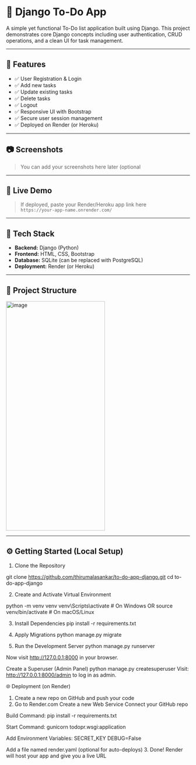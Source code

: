 # 📝 Django To-Do App

A simple yet functional To-Do list application built using Django. This project demonstrates core Django concepts including user authentication, CRUD operations, and a clean UI for task management.

---

## 📌 Features

- ✅ User Registration & Login
- ✅ Add new tasks
- ✅ Update existing tasks
- ✅ Delete tasks
- ✅ Logout
- ✅ Responsive UI with Bootstrap
- ✅ Secure user session management
- ✅ Deployed on Render (or Heroku)

---

## 📷 Screenshots

> You can add your screenshots here later (optional


---

## 🚀 Live Demo

> If deployed, paste your Render/Heroku app link here  
`https://your-app-name.onrender.com/`

---

## 🧰 Tech Stack

- **Backend:** Django (Python)
- **Frontend:** HTML, CSS, Bootstrap
- **Database:** SQLite (can be replaced with PostgreSQL)
- **Deployment:** Render (or Heroku)

---

## 📂 Project Structure

<img width="271" height="627" alt="image" src="https://github.com/user-attachments/assets/3d5030a7-4c1c-4bfe-9ccb-4fe6398c648d" />


---

## ⚙️ Getting Started (Local Setup)

1. Clone the Repository

git clone https://github.com/thirumalasankar/to-do-app-django.git
cd to-do-app-django

2. Create and Activate Virtual Environment

python -m venv venv
venv\Scripts\activate   # On Windows
OR
source venv/bin/activate   # On macOS/Linux

3. Install Dependencies
pip install -r requirements.txt

4. Apply Migrations
python manage.py migrate

5. Run the Development Server
python manage.py runserver

Now visit http://127.0.0.1:8000 in your browser.

Create a Superuser (Admin Panel)
python manage.py createsuperuser
Visit: http://127.0.0.1:8000/admin to log in as admin.

🌐 Deployment (on Render)
1. Create a new repo on GitHub and push your code
2. Go to Render.com
Create a new Web Service
Connect your GitHub repo

Build Command: 
pip install -r requirements.txt

Start Command: 
gunicorn todopr.wsgi:application

Add Environment Variables:
SECRET_KEY
DEBUG=False

Add a file named render.yaml (optional for auto-deploys)
3. Done! Render will host your app and give you a live URL

